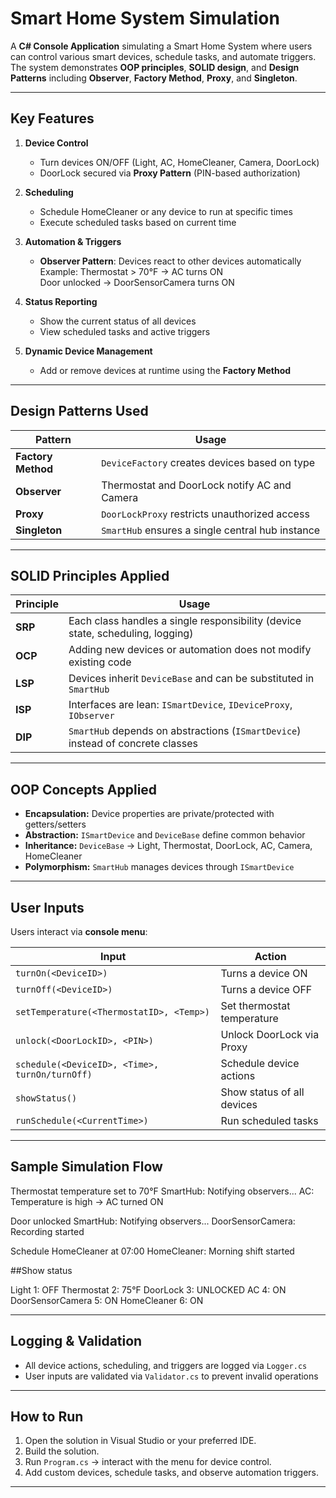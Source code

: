 # Smart Home System Simulation

A **C# Console Application** simulating a Smart Home System where users can control various smart devices, schedule tasks, and automate triggers. The system demonstrates **OOP principles**, **SOLID design**, and **Design Patterns** including **Observer**, **Factory Method**, **Proxy**, and **Singleton**.

---

## Key Features

1. **Device Control**
   - Turn devices ON/OFF (Light, AC, HomeCleaner, Camera, DoorLock)
   - DoorLock secured via **Proxy Pattern** (PIN-based authorization)

2. **Scheduling**
   - Schedule HomeCleaner or any device to run at specific times
   - Execute scheduled tasks based on current time

3. **Automation & Triggers**
   - **Observer Pattern**: Devices react to other devices automatically  
     Example: Thermostat > 70°F → AC turns ON  
              Door unlocked → DoorSensorCamera turns ON  

4. **Status Reporting**
   - Show the current status of all devices
   - View scheduled tasks and active triggers

5. **Dynamic Device Management**
   - Add or remove devices at runtime using the **Factory Method**

---

## Design Patterns Used

| Pattern | Usage |
|---------|-------|
| **Factory Method** | `DeviceFactory` creates devices based on type |
| **Observer**       | Thermostat and DoorLock notify AC and Camera |
| **Proxy**          | `DoorLockProxy` restricts unauthorized access |
| **Singleton**      | `SmartHub` ensures a single central hub instance |

---

## SOLID Principles Applied

| Principle | Usage |
|-----------|-------|
| **SRP**  | Each class handles a single responsibility (device state, scheduling, logging) |
| **OCP**  | Adding new devices or automation does not modify existing code |
| **LSP**  | Devices inherit `DeviceBase` and can be substituted in `SmartHub` |
| **ISP**  | Interfaces are lean: `ISmartDevice`, `IDeviceProxy`, `IObserver` |
| **DIP**  | `SmartHub` depends on abstractions (`ISmartDevice`) instead of concrete classes |

---

## OOP Concepts Applied

- **Encapsulation:** Device properties are private/protected with getters/setters  
- **Abstraction:** `ISmartDevice` and `DeviceBase` define common behavior  
- **Inheritance:** `DeviceBase` → Light, Thermostat, DoorLock, AC, Camera, HomeCleaner  
- **Polymorphism:** `SmartHub` manages devices through `ISmartDevice`  

---

## User Inputs

Users interact via **console menu**:

| Input | Action |
|-------|--------|
| `turnOn(<DeviceID>)` | Turns a device ON |
| `turnOff(<DeviceID>)` | Turns a device OFF |
| `setTemperature(<ThermostatID>, <Temp>)` | Set thermostat temperature |
| `unlock(<DoorLockID>, <PIN>)` | Unlock DoorLock via Proxy |
| `schedule(<DeviceID>, <Time>, turnOn/turnOff)` | Schedule device actions |
| `showStatus()` | Show status of all devices |
| `runSchedule(<CurrentTime>)` | Run scheduled tasks |

---

## Sample Simulation Flow

Thermostat temperature set to 70°F
SmartHub: Notifying observers...
AC: Temperature is high → AC turned ON

Door unlocked
SmartHub: Notifying observers...
DoorSensorCamera: Recording started

Schedule HomeCleaner at 07:00
HomeCleaner: Morning shift started

##Show status

Light 1: OFF
Thermostat 2: 75°F
DoorLock 3: UNLOCKED
AC 4: ON
DoorSensorCamera 5: ON
HomeCleaner 6: ON
 
---

## Logging & Validation

- All device actions, scheduling, and triggers are logged via `Logger.cs`  
- User inputs are validated via `Validator.cs` to prevent invalid operations  

---

## How to Run

1. Open the solution in Visual Studio or your preferred IDE.
2. Build the solution.
3. Run `Program.cs` → interact with the menu for device control.
4. Add custom devices, schedule tasks, and observe automation triggers.
---
